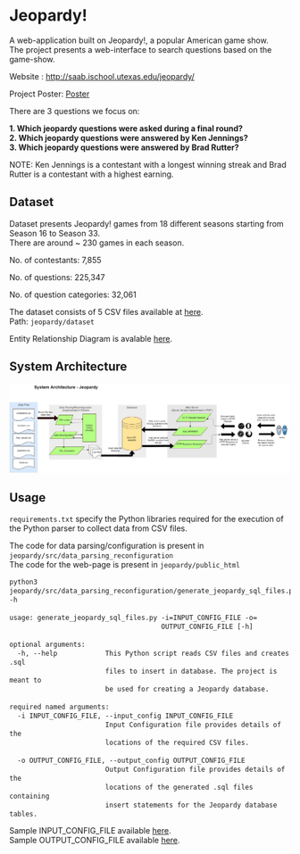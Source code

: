 # Jeopardy!

A web-application built on Jeopardy!, a popular American game show.<br/> The project presents a web-interface to search questions based on the game-show.

Website : http://saab.ischool.utexas.edu/jeopardy/

Project Poster: <a href="https://raw.githubusercontent.com/anuparna/jeopardy/master/docs/Poster.pdf">Poster</a>

There are 3 questions we focus on:

**1. Which jeopardy questions were asked during a final round?<br/>**
**2. Which jeopardy questions were answered by Ken Jennings? <br/>**
**3. Which jeopardy questions were answered by Brad Rutter?**

NOTE: Ken Jennings is a contestant with a longest winning streak and Brad Rutter is a contestant with a highest earning. 

## Dataset
Dataset presents Jeopardy! games from 18 different seasons starting from Season 16 to Season 33. <br/>
There are around ~ 230 games in each season. <br/>


No. of contestants: 7,855

No. of questions: 225,347

No. of question categories: 32,061


The dataset consists of 5 CSV files available at <a href="https://github.com/anuparna/jeopardy/tree/master/dataset">here</a>.<br/>
Path: ```jeopardy/dataset```

Entity Relationship Diagram is avalable <a href="https://raw.githubusercontent.com/anuparna/jeopardy/master/docs/ER_Diagram.pdf">here</a>.

## System Architecture
![System Architecture](https://raw.githubusercontent.com/anuparna/jeopardy/master/docs/system_architecture.jpg)

## Usage

```requirements.txt``` specify the Python libraries required for the execution of the Python parser to collect data from CSV files.

The code for data parsing/configuration is present in ```jeopardy/src/data_parsing_reconfiguration``` <br/>
The code for the web-page is present in ```jeopardy/public_html```<br/>

```
python3 jeopardy/src/data_parsing_reconfiguration/generate_jeopardy_sql_files.py -h

usage: generate_jeopardy_sql_files.py -i=INPUT_CONFIG_FILE -o=
                                      OUTPUT_CONFIG_FILE [-h]

optional arguments:
  -h, --help            This Python script reads CSV files and creates .sql
                        files to insert in database. The project is meant to
                        be used for creating a Jeopardy database.

required named arguments:
  -i INPUT_CONFIG_FILE, --input_config INPUT_CONFIG_FILE
                        Input Configuration file provides details of the
                        locations of the required CSV files.                        

  -o OUTPUT_CONFIG_FILE, --output_config OUTPUT_CONFIG_FILE
                        Output Configuration file provides details of the
                        locations of the generated .sql files containing
                        insert statements for the Jeopardy database tables.
```
Sample INPUT_CONFIG_FILE available <a href="https://raw.githubusercontent.com/anuparna/jeopardy/master/src/data_parsing_reconfiguration/input_config.ini">here</a>.<br/>
 Sample OUTPUT_CONFIG_FILE available <a href="https://raw.githubusercontent.com/anuparna/jeopardy/master/src/data_parsing_reconfiguration/output_config.ini">here</a>.
